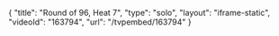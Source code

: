 {
    "title": "Round of 96, Heat 7",
    "type": "solo",
    "layout": "iframe-static",
    "videoId": "163794",
    "url": "\/tvpembed\/163794"
}